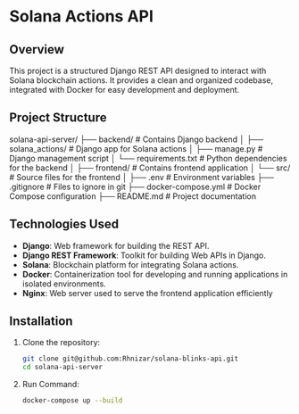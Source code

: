 # Solana Actions API

## Overview

This project is a structured Django REST API designed to interact with Solana blockchain actions. It provides a clean and organized codebase, integrated with Docker for easy development and deployment.

## Project Structure

solana-api-server/
├── backend/                 # Contains Django backend
│   ├── solana_actions/      # Django app for Solana actions
│   ├── manage.py            # Django management script
│   └── requirements.txt     # Python dependencies for the backend
│
├── frontend/                # Contains frontend application
│   └── src/                 # Source files for the frontend
│
├── .env                     # Environment variables
├── .gitignore               # Files to ignore in git
├── docker-compose.yml       # Docker Compose configuration
├── README.md                # Project documentation



## Technologies Used

- **Django**: Web framework for building the REST API.
- **Django REST Framework**: Toolkit for building Web APIs in Django.
- **Solana**: Blockchain platform for integrating Solana actions.
- **Docker**: Containerization tool for developing and running applications in isolated environments.
- **Nginx**: Web server used to serve the frontend application efficiently

## Installation

1. Clone the repository:
   ```bash
   git clone git@github.com:Rhnizar/solana-blinks-api.git
   cd solana-api-server

2. Run Command:
    ```bash
    docker-compose up --build